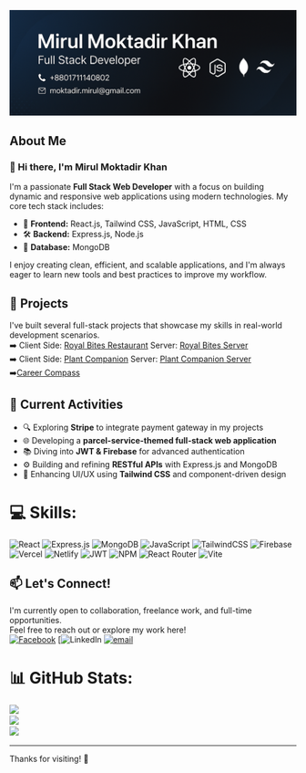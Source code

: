 ![Header](./banner-img2.png)
## About Me
### 👋 Hi there, I'm Mirul Moktadir Khan

I'm a passionate **Full Stack Web Developer** with a focus on building dynamic and responsive web applications using modern technologies. My core tech stack includes:

- 🧠 **Frontend:** React.js, Tailwind CSS, JavaScript, HTML, CSS  
- 🛠️ **Backend:** Express.js, Node.js  
- 💾 **Database:** MongoDB

I enjoy creating clean, efficient, and scalable applications, and I'm always eager to learn new tools and best practices to improve my workflow.

## 🔧 Projects
I've built several full-stack projects that showcase my skills in real-world development scenarios.  
➡️ Client Side: [Royal Bites Restaurant](https://github.com/moktadir-mirul/royal-bites-client) Server: [Royal Bites Server](https://github.com/moktadir-mirul/royal-bites-restaurant-server)<br>
➡️ Client Side: [Plant Companion](https://github.com/moktadir-mirul/plant-companion-client) Server: [Plant Companion Server](https://github.com/moktadir-mirul/plant-companion-server)<br>
➡️[Career Compass](https://github.com/moktadir-mirul/career-compass)

## 🚀 Current Activities

- 🔍 Exploring **Stripe** to integrate payment gateway in my projects  
- 🌐 Developing a **parcel-service-themed full-stack web application**  
- 📚 Diving into **JWT & Firebase** for advanced authentication  
- ⚙️ Building and refining **RESTful APIs** with Express.js and MongoDB  
- 🎨 Enhancing UI/UX using **Tailwind CSS** and component-driven design


# 💻 Skills:
![React](https://img.shields.io/badge/react-%2320232a.svg?style=for-the-badge&logo=react&logoColor=%2361DAFB) ![Express.js](https://img.shields.io/badge/express.js-%23404d59.svg?style=for-the-badge&logo=express&logoColor=%2361DAFB) ![MongoDB](https://img.shields.io/badge/MongoDB-%234ea94b.svg?style=for-the-badge&logo=mongodb&logoColor=white) ![JavaScript](https://img.shields.io/badge/javascript-%23323330.svg?style=for-the-badge&logo=javascript&logoColor=%23F7DF1E) ![TailwindCSS](https://img.shields.io/badge/tailwindcss-%2338B2AC.svg?style=for-the-badge&logo=tailwind-css&logoColor=white) ![Firebase](https://img.shields.io/badge/firebase-%23039BE5.svg?style=for-the-badge&logo=firebase) ![Vercel](https://img.shields.io/badge/vercel-%23000000.svg?style=for-the-badge&logo=vercel&logoColor=white) ![Netlify](https://img.shields.io/badge/netlify-%23000000.svg?style=for-the-badge&logo=netlify&logoColor=#00C7B7) ![JWT](https://img.shields.io/badge/JWT-black?style=for-the-badge&logo=JSON%20web%20tokens) ![NPM](https://img.shields.io/badge/NPM-%23CB3837.svg?style=for-the-badge&logo=npm&logoColor=white) ![React Router](https://img.shields.io/badge/React_Router-CA4245?style=for-the-badge&logo=react-router&logoColor=white) ![Vite](https://img.shields.io/badge/vite-%23646CFF.svg?style=for-the-badge&logo=vite&logoColor=white) 

## 📫 Let's Connect!
I'm currently open to collaboration, freelance work, and full-time opportunities.  
Feel free to reach out or explore my work here! <br>
[![Facebook](https://img.shields.io/badge/Facebook-%231877F2.svg?logo=Facebook&logoColor=white)](https://facebook.com/mirulkhan) 
[![LinkedIn](https://www.linkedin.com/in/mirulmoktadirkhan/) 
[![email](https://img.shields.io/badge/Email-D14836?logo=gmail&logoColor=white)](mailto:moktadir.mirul@gmail.com)

# 📊 GitHub Stats:
![](https://github-readme-stats.vercel.app/api?username=moktadir-mirul&theme=dark&hide_border=false&include_all_commits=false&count_private=true)<br/>
![](https://nirzak-streak-stats.vercel.app/?user=moktadir-mirul&theme=dark&hide_border=false)<br/>
![](https://github-readme-stats.vercel.app/api/top-langs/?username=moktadir-mirul&theme=dark&hide_border=false&include_all_commits=false&count_private=true&layout=compact)

---

Thanks for visiting! 🌟

